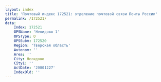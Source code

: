 ```yaml
---
layout: index
title: 'Почтовый индекс 172521: отделение почтовой связи Почты России'
permalink: /172521/
data:
    Index: 172521
    OPSName: 'Нелидово 1'
    OPSType: О
    OPSSubm: 172520
    Region: 'Тверская область'
    Autonom: ''
    Area: ''
    City: Нелидово
    City1: ''
    ActDate: '20001227'
    IndexOld: ''
---
```

